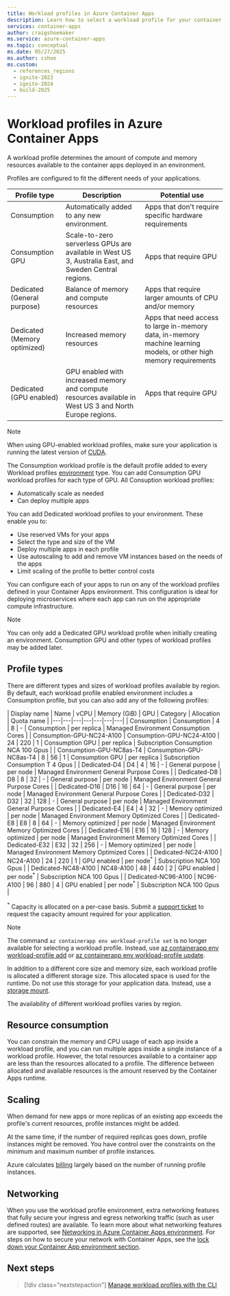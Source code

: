 ```yaml
---
title: Workload profiles in Azure Container Apps
description: Learn how to select a workload profile for your container app
services: container-apps
author: craigshoemaker
ms.service: azure-container-apps
ms.topic: conceptual
ms.date: 05/27/2025
ms.author: cshoe
ms.custom:
  - references_regions
  - ignite-2023
  - ignite-2024
  - build-2025
---
```


# Workload profiles in Azure Container Apps

A workload profile determines the amount of compute and memory resources available to the container apps deployed in an environment.

Profiles are configured to fit the different needs of your applications.

| Profile type | Description | Potential use |
|--|--|--|
| Consumption | Automatically added to any new environment. | Apps that don't require specific hardware requirements |
| Consumption GPU | Scale-to-zero serverless GPUs are available in West US 3, Australia East, and Sweden Central regions. | Apps that require GPU |
| Dedicated (General purpose) | Balance of memory and compute resources | Apps that require larger amounts of CPU and/or memory |
| Dedicated (Memory optimized) | Increased memory resources | Apps that need access to large in-memory data, in-memory machine learning models, or other high memory requirements |
| Dedicated (GPU enabled) | GPU enabled with increased memory and compute resources available in West US 3 and North Europe regions. | Apps that require GPU |

> [!NOTE]
> When using GPU-enabled workload profiles, make sure your application is running the latest version of [CUDA](https://catalog.ngc.nvidia.com/orgs/nvidia/containers/cuda).

The Consumption workload profile is the default profile added to every Workload profiles [environment](environment.md) type. You can add Consumption GPU workload profiles for each type of GPU. All Consuption workload profiles:

- Automatically scale as needed
- Can deploy multiple apps

You can add Dedicated workload profiles to your environment. These enable you to:

- Use reserved VMs for your apps
- Select the type and size of the VM
- Deploy multiple apps in each profile
- Use autoscaling to add and remove VM instances based on the needs of the apps
- Limit scaling of the profile to better control costs

You can configure each of your apps to run on any of the workload profiles defined in your Container Apps environment. This configuration is ideal for deploying microservices where each app can run on the appropriate compute infrastructure.

> [!NOTE]
> You can only add a Dedicated GPU workload profile when initially creating an environment. Consumption GPU and other types of workload profiles may be added later.

## Profile types

There are different types and sizes of workload profiles available by region. By default, each workload profile enabled environment includes a Consumption profile, but you can also add any of the following profiles:

| Display name | Name | vCPU | Memory (GiB) | GPU | Category | Allocation | Quota name |
|---|---|---|---|---|---|---|
| Consumption | Consumption | 4 | 8 | - | Consumption | per replica | Managed Environment Consumption Cores |
| Consumption-GPU-NC24-A100 | Consumption-GPU-NC24-A100 | 24 | 220 | 1 | Consumption GPU | per replica | Subscription Consumption NCA 100 Gpus |
| Consumption-GPU-NC8as-T4 | Consumption-GPU-NC8as-T4 | 8 | 56 | 1 | Consumption GPU | per replica | Subscription Consumption T 4 Gpus |
| Dedicated-D4 | D4 | 4 | 16 | - | General purpose | per node | Managed Environment General Purpose Cores |
| Dedicated-D8 | D8 | 8 | 32 | - | General purpose | per node | Managed Environment General Purpose Cores |
| Dedicated-D16 | D16 | 16 | 64 | - | General purpose | per node | Managed Environment General Purpose Cores |
| Dedicated-D32 | D32 | 32 | 128 | - | General purpose | per node | Managed Environment General Purpose Cores |
| Dedicated-E4 | E4 | 4 | 32 | - | Memory optimized | per node | Managed Environment Memory Optimized Cores |
| Dedicated-E8 | E8 | 8 | 64 | - | Memory optimized | per node | Managed Environment Memory Optimized Cores |
| Dedicated-E16 | E16 | 16 | 128 | - | Memory optimized | per node | Managed Environment Memory Optimized Cores |
| Dedicated-E32 | E32 | 32 | 256 | - | Memory optimized | per node | Managed Environment Memory Optimized Cores |
| Dedicated-NC24-A100 | NC24-A100 | 24 | 220 | 1 | GPU enabled | per node<sup>\*</sup> | Subscription NCA 100 Gpus |
| Dedicated-NC48-A100 | NC48-A100 | 48 | 440 | 2 | GPU enabled | per node<sup>\*</sup> | Subscription NCA 100 Gpus |
| Dedicated-NC96-A100 | NC96-A100 | 96 | 880 | 4 | GPU enabled | per node<sup>\*</sup> | Subscription NCA 100 Gpus |

<sup>\*</sup> Capacity is allocated on a per-case basis. Submit a [support ticket](https://azure.microsoft.com/support/create-ticket/) to request the capacity amount required for your application.

> [!NOTE]
> The command `az containerapp env workload-profile set` is no longer available for selecting a workload profile. Instead, use [az containerapp env workload-profile add](/cli/azure/containerapp/env/workload-profile#az-containerapp-env-workload-profile-add) or [az containerapp env workload-profile update](/cli/azure/containerapp/env/workload-profile#az-containerapp-env-workload-profile-update).

In addition to a different core size and memory size, each workload profile is allocated a different storage size. This allocated space is used for the runtime. Do not use this storage for your application data. Instead, use a [storage mount](storage-mounts.md).

The availability of different workload profiles varies by region.

## Resource consumption

You can constrain the memory and CPU usage of each app inside a workload profile, and you can run multiple apps inside a single instance of a workload profile. However, the total resources available to a container app are less than the resources allocated to a profile. The difference between allocated and available resources is the amount reserved by the Container Apps runtime.

## Scaling

When demand for new apps or more replicas of an existing app exceeds the profile's current resources, profile instances might be added.

At the same time, if the number of required replicas goes down, profile instances might be removed. You have control over the constraints on the minimum and maximum number of profile instances.

Azure calculates [billing](billing.md#consumption-dedicated) largely based on the number of running profile instances.

## Networking

When you use the workload profile environment, extra networking features that fully secure your ingress and egress networking traffic (such as user defined routes) are available. To learn more about what networking features are supported, see [Networking in Azure Container Apps environment](./networking.md). For steps on how to secure your network with Container Apps, see the [lock down your Container App environment section](networking.md#environment-security).

## Next steps

> [!div class="nextstepaction"]
> [Manage workload profiles with the CLI](workload-profiles-manage-cli.md)
